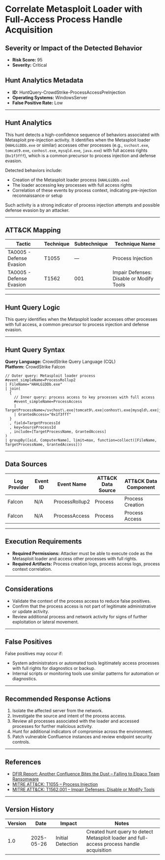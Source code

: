 # Correlate Metasploit Loader with Full-Access Process Handle Acquisition

## Severity or Impact of the Detected Behavior
- **Risk Score:** 95
- **Severity:** Critical

## Hunt Analytics Metadata

- **ID:** HuntQuery-CrowdStrike-ProcessAccessPreInjection
- **Operating Systems:** WindowsServer
- **False Positive Rate:** Low

---

## Hunt Analytics

This hunt detects a high-confidence sequence of behaviors associated with Metasploit pre-injection activity. It identifies when the Metasploit loader (`HAHLGiDDb.exe` or similar) accesses other processes (e.g., `svchost.exe`, `tomcat9.exe`, `conhost.exe`, `mysqld.exe`, `java.exe`) with full access rights (`0x1f3fff`), which is a common precursor to process injection and defense evasion.

Detected behaviors include:

- Creation of the Metasploit loader process (`HAHLGiDDb.exe`)
- The loader accessing key processes with full access rights
- Correlation of these events by process context, indicating pre-injection reconnaissance or setup

Such activity is a strong indicator of process injection attempts and possible defense evasion by an attacker.

---

## ATT&CK Mapping

| Tactic                        | Technique   | Subtechnique | Technique Name                                 |
|------------------------------|-------------|--------------|-----------------------------------------------|
| TA0005 - Defense Evasion     | T1055       | —            | Process Injection                             |
| TA0005 - Defense Evasion     | T1562       | 001          | Impair Defenses: Disable or Modify Tools      |

---

## Hunt Query Logic

This query identifies when the Metasploit loader accesses other processes with full access, a common precursor to process injection and defense evasion.

---

## Hunt Query Syntax

**Query Language:** CrowdStrike Query Language (CQL)  
**Platform:** CrowdStrike Falcon

```fql
// Outer query: Metasploit loader process    
#event_simpleName=ProcessRollup2    
| FileName="HAHLGiDDb.exe"    
| join(    
  {    
    // Inner query: process access to key processes with full access    
    #event_simpleName=ProcessAccess    
    | TargetProcessName=/svchost\.exe|tomcat9\.exe|conhost\.exe|mysqld\.exe|java\.exe/i    
    | GrantedAccess="0x1f3fff"    
  }    
  , field=TargetProcessId    
  , key=SourceProcessId    
  , include=[TargetProcessName, GrantedAccess]    
)    
| groupBy([aid, ComputerName], limit=max, function=collect([FileName, TargetProcessName, GrantedAccess]))   
```

---

## Data Sources

| Log Provider | Event ID         | Event Name         | ATT&CK Data Source  | ATT&CK Data Component  |
|--------------|------------------|--------------------|---------------------|------------------------|
| Falcon       | N/A              | ProcessRollup2     | Process             | Process Creation       |
| Falcon       | N/A              | ProcessAccess      | Process             | Process Access         |

---

## Execution Requirements

- **Required Permissions:** Attacker must be able to execute code as the Metasploit loader and access other processes with full rights.
- **Required Artifacts:** Process creation logs, process access logs, process context correlation.

---

## Considerations

- Validate the context of the process access to reduce false positives.
- Confirm that the process access is not part of legitimate administrative or update activity.
- Review additional process and network activity for signs of further exploitation or lateral movement.

---

## False Positives

False positives may occur if:

- System administrators or automated tools legitimately access processes with full rights for diagnostics or backup.
- Internal scripts or monitoring tools use similar patterns for automation or diagnostics.

---

## Recommended Response Actions

1. Isolate the affected server from the network.
2. Investigate the source and intent of the process access.
3. Review all processes associated with the loader and accessed processes for further malicious activity.
4. Hunt for additional indicators of compromise across the environment.
5. Patch vulnerable Confluence instances and review endpoint security controls.

---

## References

- [DFIR Report: Another Confluence Bites the Dust – Falling to Elpaco Team Ransomware](https://thedfirreport.com/2025/05/19/another-confluence-bites-the-dust-falling-to-elpaco-team-ransomware/#case-summary)
- [MITRE ATT&CK: T1055 – Process Injection](https://attack.mitre.org/techniques/T1055/)
- [MITRE ATT&CK: T1562.001 – Impair Defenses: Disable or Modify Tools](https://attack.mitre.org/techniques/T1562/001/)

---

## Version History

| Version | Date       | Impact            | Notes                                                                                      |
|---------|------------|-------------------|--------------------------------------------------------------------------------------------|
| 1.0     | 2025-05-26 | Initial Detection | Created hunt query to detect Metasploit loader and full-access process handle acquisition |
